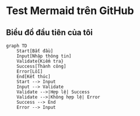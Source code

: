  # Test Mermaid trên GitHub 
## Biểu đồ đầu tiên của tôi 
```mermaid 
graph TD 
    Start[Bắt đầu] 
    Input[Nhập thông tin] 
    Validate{Kiểm tra} 
    Success[Thành công] 
    Error[Lỗi] 
    End[Kết thúc]
    Start --> Input 
    Input --> Validate 
    Validate -->|Hợp lệ| Success 
    Validate -->|Không hợp lệ| Error 
    Success --> End 
    Error --> Input 
```

